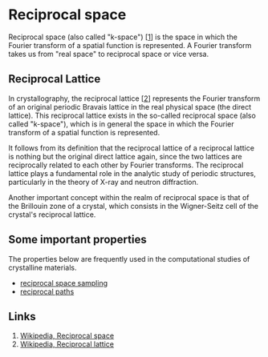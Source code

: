 # Reciprocal space

Reciprocal space (also called "k-space") [[1](#links)] is the space in which the Fourier transform of a spatial function is represented. A Fourier transform takes us from "real space" to reciprocal space or vice versa.

## Reciprocal Lattice

In crystallography, the reciprocal lattice [[2](#links)] represents the Fourier transform of an original periodic Bravais lattice in the real physical space (the direct lattice). This reciprocal lattice exists in the so-called reciprocal space (also called "k-space"), which is in general the space in which the Fourier transform of a spatial function is represented.  

It follows from its definition that the reciprocal lattice of a reciprocal lattice is nothing but the original direct lattice again, since the two lattices are reciprocally related to each other by Fourier transforms. The reciprocal lattice plays a fundamental role in the analytic study of periodic structures, particularly in the theory of X-ray and neutron diffraction. 

Another important concept within the realm of reciprocal space is that of the Brillouin zone of a crystal, which consists in the Wigner-Seitz cell of the crystal's reciprocal lattice. 

## Some important properties

The properties below are frequently used in the computational studies of crystalline materials.

- [reciprocal space sampling](reciprocal-space/sampling.md)
- [reciprocal paths](reciprocal-space/paths.md)

## Links

1. [Wikipedia, Reciprocal space](https://en.wikipedia.org/wiki/Reciprocal_lattice#Reciprocal_space)
2. [Wikipedia, Reciprocal lattice](https://en.wikipedia.org/wiki/Reciprocal_lattice)
